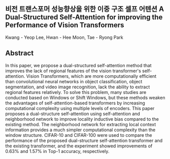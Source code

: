 ##  비전 트랜스포머 성능향상을 위한 이중 구조 셀프 어텐션 A Dual-Structured Self-Attention for improving the Performance of Vision Transformers
Kwang - Yeop Lee, Hwan - Hee Moon, Tae - Ryong Park


## Abstract 
In this paper, we propose a dual-structured self-attention method that improves the lack of regional features
of the vision transformer's self-attention. Vision Transformers, which are more computationally efficient than
convolutional neural networks in object classification, object segmentation, and video image recognition, lack the
ability to extract regional features relatively. To solve this problem, many studies are conducted based on
Windows or Shift Windows, but these methods weaken the advantages of self-attention-based transformers by
increasing computational complexity using multiple levels of encoders. This paper proposes a dual-structure
self-attention using self-attention and neighborhood network to improve locality inductive bias compared to the
existing method. The neighborhood network for extracting local context information provides a much simpler
computational complexity than the window structure. CIFAR-10 and CIFAR-100 were used to compare the
performance of the proposed dual-structure self-attention transformer and the existing transformer, and the
experiment showed improvements of 0.63% and 1.57% in Top-1 accuracy, respectively.
